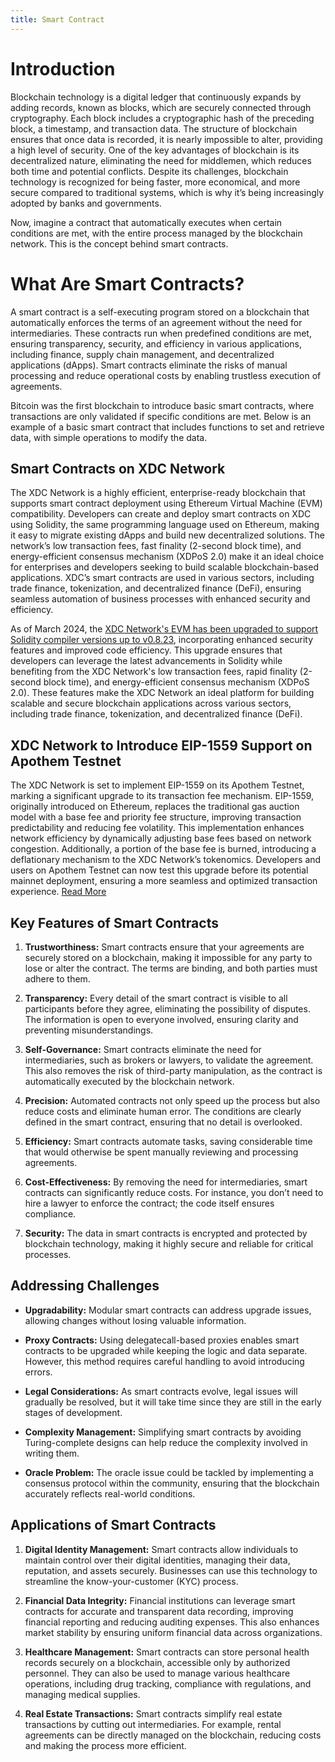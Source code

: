 ```yaml
---
title: Smart Contract
---
```


# Introduction

Blockchain technology is a digital ledger that continuously expands by adding records, known as blocks, which are securely connected through cryptography. Each block includes a cryptographic hash of the preceding block, a timestamp, and transaction data. The structure of blockchain ensures that once data is recorded, it is nearly impossible to alter, providing a high level of security. One of the key advantages of blockchain is its decentralized nature, eliminating the need for middlemen, which reduces both time and potential conflicts. Despite its challenges, blockchain technology is recognized for being faster, more economical, and more secure compared to traditional systems, which is why it’s being increasingly adopted by banks and governments.

Now, imagine a contract that automatically executes when certain conditions are met, with the entire process managed by the blockchain network. This is the concept behind smart contracts.

# What Are Smart Contracts?
A smart contract is a self-executing program stored on a blockchain that automatically enforces the terms of an agreement without the need for intermediaries. These contracts run when predefined conditions are met, ensuring transparency, security, and efficiency in various applications, including finance, supply chain management, and decentralized applications (dApps). Smart contracts eliminate the risks of manual processing and reduce operational costs by enabling trustless execution of agreements.

Bitcoin was the first blockchain to introduce basic smart contracts, where transactions are only validated if specific conditions are met. Below is an example of a basic smart contract that includes functions to set and retrieve data, with simple operations to modify the data.

## Smart Contracts on XDC Network

The XDC Network is a highly efficient, enterprise-ready blockchain that supports smart contract deployment using Ethereum Virtual Machine (EVM) compatibility. Developers can create and deploy smart contracts on XDC using Solidity, the same programming language used on Ethereum, making it easy to migrate existing dApps and build new decentralized solutions. The network’s low transaction fees, fast finality (2-second block time), and energy-efficient consensus mechanism (XDPoS 2.0) make it an ideal choice for enterprises and developers seeking to build scalable blockchain-based applications. XDC’s smart contracts are used in various sectors, including trade finance, tokenization, and decentralized finance (DeFi), ensuring seamless automation of business processes with enhanced security and efficiency.

As of March 2024, the [XDC Network's EVM has been upgraded to support Solidity compiler versions up to v0.8.23](https://www.xdc.dev/anilchinchawale/upgrading-the-xdc-networks-evm-to-support-solidity-v0823-3pmb?utm_source=chatgpt.com), incorporating enhanced security features and improved code efficiency. This upgrade ensures that developers can leverage the latest advancements in Solidity while benefiting from the XDC Network's low transaction fees, rapid finality (2-second block time), and energy-efficient consensus mechanism (XDPoS 2.0). These features make the XDC Network an ideal platform for building scalable and secure blockchain applications across various sectors, including trade finance, tokenization, and decentralized finance (DeFi).

## XDC Network to Introduce EIP-1559 Support on Apothem Testnet
The XDC Network is set to implement EIP-1559 on its Apothem Testnet, marking a significant upgrade to its transaction fee mechanism. EIP-1559, originally introduced on Ethereum, replaces the traditional gas auction model with a base fee and priority fee structure, improving transaction predictability and reducing fee volatility. This implementation enhances network efficiency by dynamically adjusting base fees based on network congestion. Additionally, a portion of the base fee is burned, introducing a deflationary mechanism to the XDC Network’s tokenomics. Developers and users on Apothem Testnet can now test this upgrade before its potential mainnet deployment, ensuring a more seamless and optimized transaction experience. [Read More](https://www.xdc.dev/xinfin_xdc_network/xdc-network-to-introduce-eip-1559-support-on-apothem-testnet-cl4)

## Key Features of Smart Contracts
1. **Trustworthiness:** Smart contracts ensure that your agreements are securely stored on a blockchain, making it impossible for any party to lose or alter the contract. The terms are binding, and both parties must adhere to them.

2. **Transparency:** Every detail of the smart contract is visible to all participants before they agree, eliminating the possibility of disputes. The information is open to everyone involved, ensuring clarity and preventing misunderstandings.

3. **Self-Governance:** Smart contracts eliminate the need for intermediaries, such as brokers or lawyers, to validate the agreement. This also removes the risk of third-party manipulation, as the contract is automatically executed by the blockchain network.

4. **Precision:** Automated contracts not only speed up the process but also reduce costs and eliminate human error. The conditions are clearly defined in the smart contract, ensuring that no detail is overlooked.

5. **Efficiency:** Smart contracts automate tasks, saving considerable time that would otherwise be spent manually reviewing and processing agreements.

6. **Cost-Effectiveness:** By removing the need for intermediaries, smart contracts can significantly reduce costs. For instance, you don’t need to hire a lawyer to enforce the contract; the code itself ensures compliance.

7. **Security:** The data in smart contracts is encrypted and protected by blockchain technology, making it highly secure and reliable for critical processes.

## Addressing Challenges
- **Upgradability:** Modular smart contracts can address upgrade issues, allowing changes without losing valuable information.

- **Proxy Contracts:** Using delegatecall-based proxies enables smart contracts to be upgraded while keeping the logic and data separate. However, this method requires careful handling to avoid introducing errors.

- **Legal Considerations:** As smart contracts evolve, legal issues will gradually be resolved, but it will take time since they are still in the early stages of development.

- **Complexity Management:** Simplifying smart contracts by avoiding Turing-complete designs can help reduce the complexity involved in writing them.

- **Oracle Problem:** The oracle issue could be tackled by implementing a consensus protocol within the community, ensuring that the blockchain accurately reflects real-world conditions.

## Applications of Smart Contracts
1. **Digital Identity Management:** Smart contracts allow individuals to maintain control over their digital identities, managing their data, reputation, and assets securely. Businesses can use this technology to streamline the know-your-customer (KYC) process.

2. **Financial Data Integrity:** Financial institutions can leverage smart contracts for accurate and transparent data recording, improving financial reporting and reducing auditing expenses. This also enhances market stability by ensuring uniform financial data across organizations.

3. **Healthcare Management:** Smart contracts can store personal health records securely on a blockchain, accessible only by authorized personnel. They can also be used to manage various healthcare operations, including drug tracking, compliance with regulations, and managing medical supplies.

4. **Real Estate Transactions:** Smart contracts simplify real estate transactions by cutting out intermediaries. For example, rental agreements can be directly managed on the blockchain, reducing costs and making the process more efficient.







